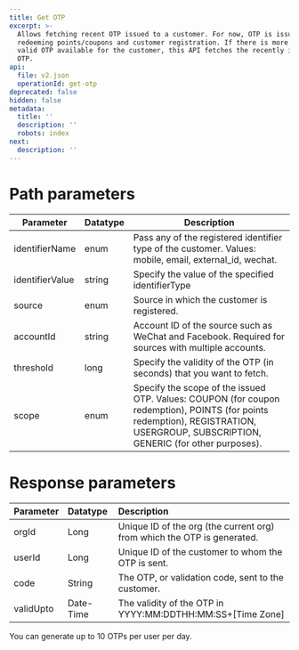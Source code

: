 ```yaml
---
title: Get OTP
excerpt: >-
  Allows fetching recent OTP issued to a customer. For now, OTP is issued for
  redeeming points/coupons and customer registration. If there is more than one
  valid OTP available for the customer, this API fetches the recently issued
  OTP.
api:
  file: v2.json
  operationId: get-otp
deprecated: false
hidden: false
metadata:
  title: ''
  description: ''
  robots: index
next:
  description: ''
---
```

# Path parameters

| Parameter       | Datatype | Description                                                                                                                                                                       |
| --------------- | -------- | --------------------------------------------------------------------------------------------------------------------------------------------------------------------------------- |
| identifierName  | enum     | Pass any of the registered identifier type of the customer. Values: mobile, email, external\_id, wechat.                                                                          |
| identifierValue | string   | Specify the value of the specified identifierType                                                                                                                                 |
| source          | enum     | Source in which the customer is registered.                                                                                                                                       |
| accountId       | string   | Account ID of the source such as WeChat and Facebook. Required for sources with multiple accounts.                                                                                |
| threshold       | long     | Specify the validity of the OTP (in seconds) that you want to fetch.                                                                                                              |
| scope           | enum     | Specify the scope of the issued OTP. Values: COUPON (for coupon redemption), POINTS (for points redemption), REGISTRATION, USERGROUP, SUBSCRIPTION, GENERIC (for other purposes). |

# Response parameters

| Parameter | Datatype  | Description                                                             |
| :-------- | :-------- | :---------------------------------------------------------------------- |
| orgId     | Long      | Unique ID of the org (the current org) from which the OTP is generated. |
| userId    | Long      | Unique ID of the customer to whom the OTP is sent.                      |
| code      | String    | The OTP, or validation code, sent to the customer.                      |
| validUpto | Date-Time | The validity of the OTP in YYYY:MM:DDTHH:MM:SS+[Time Zone]              |

<Note title="Note">
You can generate up to 10 OTPs per user per day.
</Note>